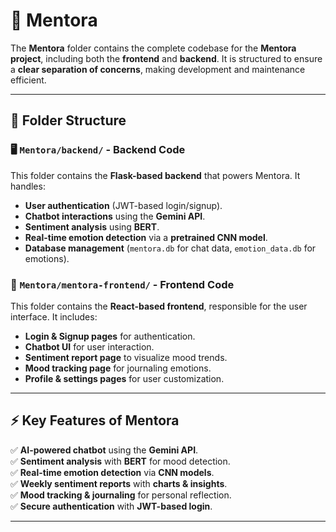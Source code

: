# 🌟 Mentora

The **Mentora** folder contains the complete codebase for the **Mentora project**, including both the **frontend** and **backend**. It is structured to ensure a **clear separation of concerns**, making development and maintenance efficient.  

---

## 📂 Folder Structure  

### 🖥️ `Mentora/backend/` - Backend Code  
This folder contains the **Flask-based backend** that powers Mentora. It handles:  
- **User authentication** (JWT-based login/signup).  
- **Chatbot interactions** using the **Gemini API**.  
- **Sentiment analysis** using **BERT**.  
- **Real-time emotion detection** via a **pretrained CNN model**.  
- **Database management** (`mentora.db` for chat data, `emotion_data.db` for emotions).  

### 🎨 `Mentora/mentora-frontend/` - Frontend Code  
This folder contains the **React-based frontend**, responsible for the user interface. It includes:  
- **Login & Signup pages** for authentication.  
- **Chatbot UI** for user interaction.  
- **Sentiment report page** to visualize mood trends.  
- **Mood tracking page** for journaling emotions.  
- **Profile & settings pages** for user customization.  

---

## ⚡ Key Features of Mentora  
✅ **AI-powered chatbot** using the **Gemini API**.  
✅ **Sentiment analysis** with **BERT** for mood detection.  
✅ **Real-time emotion detection** via **CNN models**.  
✅ **Weekly sentiment reports** with **charts & insights**.  
✅ **Mood tracking & journaling** for personal reflection.  
✅ **Secure authentication** with **JWT-based login**.  

---



